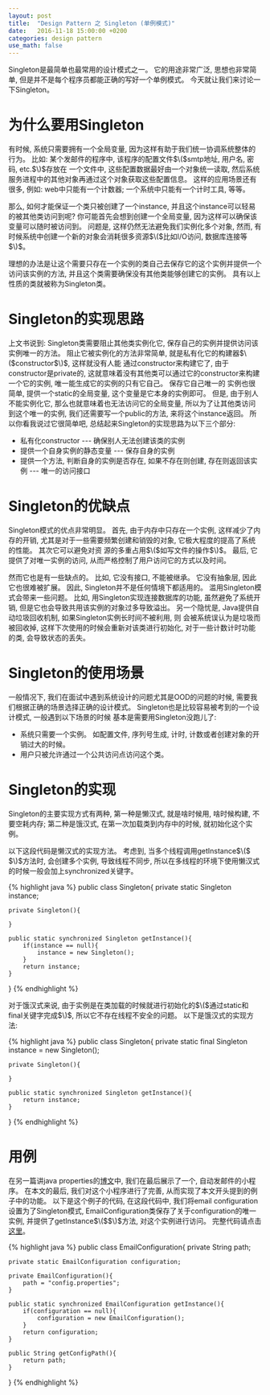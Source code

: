 ```yaml
---
layout: post
title:  "Design Pattern 之 Singleton (单例模式)"
date:   2016-11-18 15:00:00 +0200
categories: design pattern
use_math: false
---
```

Singleton是最简单也最常用的设计模式之一。 它的用途非常广泛, 思想也非常简单, 但是并不是每个程序员都能正确的写好一个单例模式。 今天就让我们来讨论一下Singleton。

为什么要用Singleton
==============

有时候, 系统只需要拥有一个全局变量, 因为这样有助于我们统一协调系统整体的行为。 比如: 某个发邮件的程序中, 该程序的配置文件$\($smtp地址, 用户名, 密码, etc.$\)$存放在
一个文件中, 这些配置数据最好由一个对象统一读取, 然后系统服务进程中的其他对象再通过这个对象获取这些配置信息。 这样的应用场景还有很多, 例如: web中只能有一个计数器; 
一个系统中只能有一个计时工具, 等等。 

那么, 如何才能保证一个类只被创建了一个instance, 并且这个instance可以轻易的被其他类访问到呢? 你可能首先会想到创建一个全局变量, 因为这样可以确保该变量可以随时被访问到。
问题是, 这样仍然无法避免我们实例化多个对象, 然而, 有时候系统中创建一个新的对象会消耗很多资源$\($比如I/O访问, 数据库连接等$\)$。 

理想的办法是让这个需要只存在一个实例的类自己去保存它的这个实例并提供一个访问该实例的方法, 并且这个类需要确保没有其他类能够创建它的实例。 具有以上性质的类就被称为Singleton类。

Singleton的实现思路
==============

上文书说到: Singleton类需要阻止其他类实例化它, 保存自己的实例并提供访问该实例唯一的方法。 阻止它被实例化的方法非常简单, 就是私有化它的构建器$\($constructor$\)$, 这样就没有人能
通过constructor来构建它了, 由于constructor是private的, 这就意味着没有其他类可以通过它的constructor来构建一个它的实例, 唯一能生成它的实例的只有它自己。 保存它自己唯一的
实例也很简单, 提供一个static的全局变量, 这个变量是它本身的实例即可。 但是, 由于别人不能实例化它, 那么也就意味着也无法访问它的全局变量, 所以为了让其他类访问到这个唯一的实例, 
我们还需要写一个public的方法, 来将这个instance返回。 所以你看我说过它很简单吧, 总结起来Singleton的实现思路为以下三个部分:

* 私有化constructor --- 确保别人无法创建该类的实例
* 提供一个自身实例的静态变量 --- 保存自身的实例
* 提供一个方法, 判断自身的实例是否存在, 如果不存在则创建, 存在则返回该实例 --- 唯一的访问接口

Singleton的优缺点
=============

Singleton模式的优点非常明显。 首先, 由于内存中只存在一个实例, 这样减少了内存的开销, 尤其是对于一些需要频繁创建和销毁的对象, 它极大程度的提高了系统的性能。 其次它可以避免对资
源的多重占用$\($如写文件的操作$\)$。 最后, 它提供了对唯一实例的访问, 从而严格控制了用户访问它的方式以及时间。 

然而它也是有一些缺点的。 比如, 它没有接口, 不能被继承。 它没有抽象层, 因此它也很难被扩展。 因此, Singleton并不是任何情境下都适用的。 滥用Singleton模式会带来一些问题。 比如, 
用Singleton实现连接数据库的功能, 虽然避免了系统开销, 但是它也会导致共用该实例的对象过多导致溢出。 另一个隐忧是, Java提供自动垃圾回收机制, 如果Singleton实例长时间不被利用, 则
会被系统误认为是垃圾而被回收掉, 这样下次使用的时候会重新对该类进行初始化, 对于一些计数计时功能的类, 会导致状态的丢失。

Singleton的使用场景
===============

一般情况下, 我们在面试中遇到系统设计的问题尤其是OOD的问题的时候, 需要我们根据正确的场景选择正确的设计模式。 Singleton也是比较容易被考到的一个设计模式, 一般遇到以下场景的时候
基本是需要用Singleton没跑儿了:

* 系统只需要一个实例。 如配置文件, 序列号生成, 计时, 计数或者创建对象的开销过大的时候。
* 用户只被允许通过一个公共访问点访问这个类。

Singleton的实现
============

Singleton的主要实现方式有两种, 第一种是懒汉式, 就是啥时候用, 啥时候构建, 不要空耗内存; 第二种是饿汉式, 在第一次加载类到内存中的时候, 就初始化这个实例。 
 
以下这段代码是懒汉式的实现方法。 考虑到, 当多个线程调用getInstance$\($ $\)$方法时, 会创建多个实例, 导致线程不同步, 所以在多线程的环境下使用懒汉式的时候一般会加上synchronized关键字。

{% highlight java %}
public class Singleton{
    private static Singleton instance;
    
    private Singleton(){
    
    }
    
    public static synchronized Singleton getInstance(){
        if(instance == null){
            instance = new Singleton();
        }
        return instance;
    }
}
{% endhighlight %}

对于饿汉式来说, 由于实例是在类加载的时候就进行初始化的$\($通过static和final关键字完成$\)$, 所以它不存在线程不安全的问题。 以下是饿汉式的实现方法:

{% highlight java %}
public class Singleton{
    private static final Singleton instance = new Singleton();
    
    private Singleton(){
    
    }
    
    public static synchronized Singleton getInstance(){
        return instance;
    }
}
{% endhighlight %}

用例
===

在另一篇讲java properties的[博文]中, 我们在最后展示了一个, 自动发邮件的小程序。 在本文的最后, 我们对这个小程序进行了完善, 从而实现了本文开头提到的例子中的功能。
以下是这个例子的代码, 在这段代码中, 我们将email configuration设置为了Singleton模式, EmailConfiguration类保存了关于configuration的唯一实例, 并提供了getInstance$\($$\)$方法, 对这个实例进行访问。 完整代码请点击[这里]。


{% highlight java %}
public class EmailConfiguration{
	private String path;
	
	private static EmailConfiguration configuration;
	
	private EmailConfiguration(){
		path = "config.properties";
	}
	
	public static synchronized EmailConfiguration getInstance(){
		if(configuration == null){
			configuration = new EmailConfiguration();
		}
		return configuration;
	}
	
	public String getConfigPath(){
		return path;
	}
}
{% endhighlight %}


[博文]: https://sophiesongge.github.io/learn/java/2016/11/18/java-properties.html
[这里]: https://github.com/sophiesongge/EmailNotification/blob/master/src/main/java/email/notification/EmailConfiguration.java